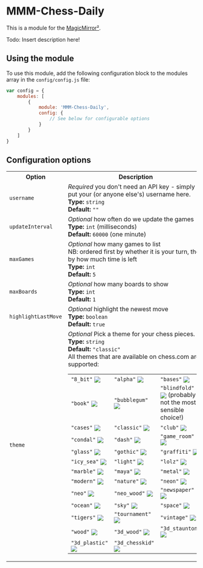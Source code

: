 # MMM-Chess-Daily

This is a module for the [MagicMirror²](https://github.com/MichMich/MagicMirror/).

Todo: Insert description here!

## Using the module

To use this module, add the following configuration block to the modules array in the `config/config.js` file:
```js
var config = {
    modules: [
        {
            module: 'MMM-Chess-Daily',
            config: {
                // See below for configurable options
            }
        }
    ]
}
```

## Configuration options
<table>
    <tr><th>Option</th><th>Description</th></tr>
    <tr>
        <td><code>username</code></td>
        <td>
            <i>Required</i> you don't need an API key - simply put your (or anyone else's) username here.<br>
            <b>Type:</b> <code>string</code><br>
            <b>Default:</b> <code>""</code>
        </td>
    </tr>
    <tr>
        <td><code>updateInterval</code></td>
        <td>
            <i>Optional</i> how often do we update the games<br>
            <b>Type:</b> <code>int</code> (milliseconds)<br>
            <b>Default:</b> <code>60000</code> (one minute)
        </td>
    </tr>
    <tr>
        <td><code>maxGames</code></td>
        <td>
            <i>Optional</i> how many games to list<br>NB: ordered first by whether it is your turn, then by how much time is left<br>
            <b>Type:</b> <code>int</code><br>
            <b>Default:</b> <code>5</code>
        </td>
    </tr>
    <tr>
        <td><code>maxBoards</code></td>
        <td>
            <i>Optional</i> how many boards to show<br>
            <b>Type:</b> <code>int</code><br>
            <b>Default:</b> <code>1</code>
        </td>
    </tr>
    <tr>
        <td><code>highlightLastMove</code></td>
        <td>
            <i>Optional</i> highlight the newest move<br>
            <b>Type:</b> <code>boolean</code><br>
            <b>Default:</b> <code>true</code>
        </td>
    </tr>
    <tr>
        <td><code>theme</code></td>
        <td>
            <i>Optional</i> Pick a theme for your chess pieces.<br>
            <b>Type:</b> <code>string</code><br>
            <b>Default:</b> <code>"classic"</code><br>
            All themes that are available on chess.com are supported:<br>
            <table>
                <tr>
                    <td><code>"8_bit"</code> <img style="vertical-align:middle" src="https://images.chesscomfiles.com/chess-themes/pieces/8_bit/32/bk.png" /></td>
                    <td><code>"alpha"</code> <img style="vertical-align:middle" src="https://images.chesscomfiles.com/chess-themes/pieces/alpha/32/bk.png" /></td>
                    <td><code>"bases"</code> <img style="vertical-align:middle" src="https://images.chesscomfiles.com/chess-themes/pieces/bases/32/bk.png" /></td>
                </tr>
                <tr>
                    <td><code>"book"</code> <img style="vertical-align:middle" src="https://images.chesscomfiles.com/chess-themes/pieces/book/32/bk.png" /></td>
                    <td><code>"bubblegum"</code> <img style="vertical-align:middle" src="https://images.chesscomfiles.com/chess-themes/pieces/bubblegum/32/bk.png" /></td>
                    <td><code>"blindfold"</code> <img style="vertical-align:middle" src="https://images.chesscomfiles.com/chess-themes/pieces/blindfold/32/bk.png" /> (probably not the most sensible choice!)</td>
                </tr>
                <tr>
                    <td><code>"cases"</code> <img style="vertical-align:middle" src="https://images.chesscomfiles.com/chess-themes/pieces/cases/32/bk.png" /></td>
                    <td><code>"classic"</code> <img style="vertical-align:middle" src="https://images.chesscomfiles.com/chess-themes/pieces/classic/32/bk.png" /></td>
                    <td><code>"club"</code> <img style="vertical-align:middle" src="https://images.chesscomfiles.com/chess-themes/pieces/club/32/bk.png" /></td>
                </tr>
                <tr>
                    <td><code>"condal"</code> <img style="vertical-align:middle" src="https://images.chesscomfiles.com/chess-themes/pieces/condal/32/bk.png" /></td>
                    <td><code>"dash"</code> <img style="vertical-align:middle" src="https://images.chesscomfiles.com/chess-themes/pieces/dash/32/bk.png" /></td>
                    <td><code>"game_room"</code> <img style="vertical-align:middle" src="https://images.chesscomfiles.com/chess-themes/pieces/game_room/32/bk.png" /></td>
                </tr>
                <tr>
                    <td><code>"glass"</code> <img style="vertical-align:middle" src="https://images.chesscomfiles.com/chess-themes/pieces/glass/32/bk.png" /></td>
                    <td><code>"gothic"</code> <img style="vertical-align:middle" src="https://images.chesscomfiles.com/chess-themes/pieces/gothic/32/bk.png" /></td>
                    <td><code>"graffiti"</code> <img style="vertical-align:middle" src="https://images.chesscomfiles.com/chess-themes/pieces/graffiti/32/bk.png" /></td>
                </tr>
                <tr>
                    <td><code>"icy_sea"</code> <img style="vertical-align:middle" src="https://images.chesscomfiles.com/chess-themes/pieces/icy_sea/32/bk.png" /></td>
                    <td><code>"light"</code> <img style="vertical-align:middle" src="https://images.chesscomfiles.com/chess-themes/pieces/light/32/bk.png" /></td>
                    <td><code>"lolz"</code> <img style="vertical-align:middle" src="https://images.chesscomfiles.com/chess-themes/pieces/lolz/32/bk.png" /></td>
                </tr>
                <tr>
                    <td><code>"marble"</code> <img style="vertical-align:middle" src="https://images.chesscomfiles.com/chess-themes/pieces/marble/32/bk.png" /></td>
                    <td><code>"maya"</code> <img style="vertical-align:middle" src="https://images.chesscomfiles.com/chess-themes/pieces/maya/32/bk.png" /></td>
                    <td><code>"metal"</code> <img style="vertical-align:middle" src="https://images.chesscomfiles.com/chess-themes/pieces/metal/32/bk.png" /></td>
                </tr>
                <tr>
                    <td><code>"modern"</code> <img style="vertical-align:middle" src="https://images.chesscomfiles.com/chess-themes/pieces/modern/32/bk.png" /></td>
                    <td><code>"nature"</code> <img style="vertical-align:middle" src="https://images.chesscomfiles.com/chess-themes/pieces/nature/32/bk.png" /></td>
                    <td><code>"neon"</code> <img style="vertical-align:middle" src="https://images.chesscomfiles.com/chess-themes/pieces/neon/32/bk.png" /></td>
                </tr>
                <tr>
                    <td><code>"neo"</code> <img style="vertical-align:middle" src="https://images.chesscomfiles.com/chess-themes/pieces/neo/32/bk.png" /></td>
                    <td><code>"neo_wood"</code> <img style="vertical-align:middle" src="https://images.chesscomfiles.com/chess-themes/pieces/neo_wood/32/bk.png" /></td>
                    <td><code>"newspaper"</code> <img style="vertical-align:middle" src="https://images.chesscomfiles.com/chess-themes/pieces/newspaper/32/bk.png" /></td>
                </tr>
                <tr>
                    <td><code>"ocean"</code> <img style="vertical-align:middle" src="https://images.chesscomfiles.com/chess-themes/pieces/ocean/32/bk.png" /></td>
                    <td><code>"sky"</code> <img style="vertical-align:middle" src="https://images.chesscomfiles.com/chess-themes/pieces/sky/32/bk.png" /></td>
                    <td><code>"space"</code> <img style="vertical-align:middle" src="https://images.chesscomfiles.com/chess-themes/pieces/space/32/bk.png" /></td>
                </tr>
                <tr>
                    <td><code>"tigers"</code> <img style="vertical-align:middle" src="https://images.chesscomfiles.com/chess-themes/pieces/tigers/32/bk.png" /></td>
                    <td><code>"tournament"</code> <img style="vertical-align:middle" src="https://images.chesscomfiles.com/chess-themes/pieces/tournament/32/bk.png" /></td>
                    <td><code>"vintage"</code> <img style="vertical-align:middle" src="https://images.chesscomfiles.com/chess-themes/pieces/vintage/32/bk.png" /></td>
                </tr>
                <tr>
                    <td><code>"wood"</code> <img style="vertical-align:middle" src="https://images.chesscomfiles.com/chess-themes/pieces/wood/32/bk.png" /></td>
                    <td><code>"3d_wood"</code> <img style="vertical-align:middle" src="https://images.chesscomfiles.com/chess-themes/pieces/3d_wood/32/bk.png" /></td>
                    <td><code>"3d_staunton"</code> <img style="vertical-align:middle" src="https://images.chesscomfiles.com/chess-themes/pieces/3d_staunton/32/bk.png" /></td>
                </tr>
                <tr>
                    <td><code>"3d_plastic"</code> <img style="vertical-align:middle" src="https://images.chesscomfiles.com/chess-themes/pieces/wood/32/bk.png" /></td>
                    <td><code>"3d_chesskid"</code> <img style="vertical-align:middle" src="https://images.chesscomfiles.com/chess-themes/pieces/3d_chesskid/32/bk.png" /></td>
                    <td></td>
                </tr>
            </table>
        </td>
    </tr>
</table>
